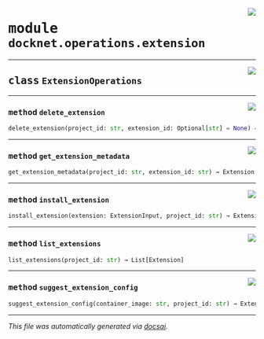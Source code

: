 <!-- markdownlint-disable -->

<a href="https://github.com/khulnasoft/docknet/blob/main/backend/src/docknet/operations/extension.py#L0"><img align="right" style="float:right;" src="https://img.shields.io/badge/-source-cccccc?style=flat-square"></a>

# <kbd>module</kbd> `docknet.operations.extension`






---

<a href="https://github.com/khulnasoft/docknet/blob/main/backend/src/docknet/operations/extension.py#L7"><img align="right" style="float:right;" src="https://img.shields.io/badge/-source-cccccc?style=flat-square"></a>

## <kbd>class</kbd> `ExtensionOperations`







---

<a href="https://github.com/khulnasoft/docknet/blob/main/backend/src/docknet/operations/extension.py#L18"><img align="right" style="float:right;" src="https://img.shields.io/badge/-source-cccccc?style=flat-square"></a>

### <kbd>method</kbd> `delete_extension`

```python
delete_extension(project_id: str, extension_id: Optional[str] = None) → None
```





---

<a href="https://github.com/khulnasoft/docknet/blob/main/backend/src/docknet/operations/extension.py#L32"><img align="right" style="float:right;" src="https://img.shields.io/badge/-source-cccccc?style=flat-square"></a>

### <kbd>method</kbd> `get_extension_metadata`

```python
get_extension_metadata(project_id: str, extension_id: str) → Extension
```





---

<a href="https://github.com/khulnasoft/docknet/blob/main/backend/src/docknet/operations/extension.py#L12"><img align="right" style="float:right;" src="https://img.shields.io/badge/-source-cccccc?style=flat-square"></a>

### <kbd>method</kbd> `install_extension`

```python
install_extension(extension: ExtensionInput, project_id: str) → Extension
```





---

<a href="https://github.com/khulnasoft/docknet/blob/main/backend/src/docknet/operations/extension.py#L8"><img align="right" style="float:right;" src="https://img.shields.io/badge/-source-cccccc?style=flat-square"></a>

### <kbd>method</kbd> `list_extensions`

```python
list_extensions(project_id: str) → List[Extension]
```





---

<a href="https://github.com/khulnasoft/docknet/blob/main/backend/src/docknet/operations/extension.py#L24"><img align="right" style="float:right;" src="https://img.shields.io/badge/-source-cccccc?style=flat-square"></a>

### <kbd>method</kbd> `suggest_extension_config`

```python
suggest_extension_config(container_image: str, project_id: str) → ExtensionInput
```








---

_This file was automatically generated via [docsai](https://github.com/khulnasoft/docsai)._
